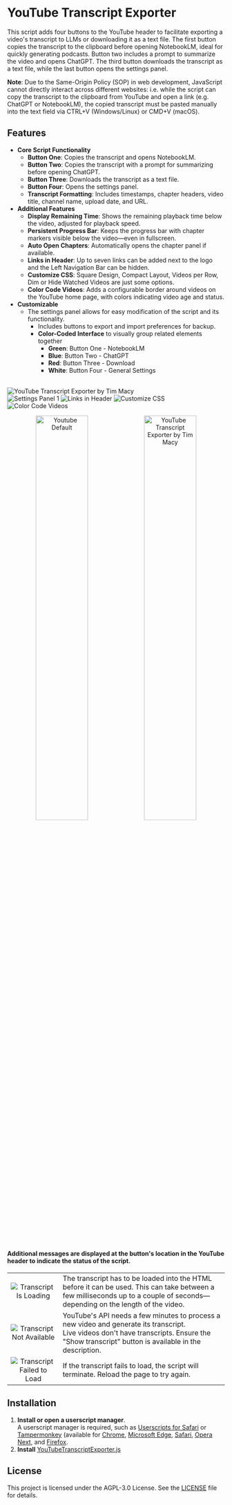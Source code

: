 # YouTube Transcript Exporter
This script adds four buttons to the YouTube header to facilitate exporting a video's transcript to LLMs or downloading it as a text file. The first button copies the transcript to the clipboard before opening NotebookLM, ideal for quickly generating podcasts. Button two includes a prompt to summarize the video and opens ChatGPT. The third button downloads the transcript as a text file, while the last button opens the settings panel.

**Note**: Due to the Same-Origin Policy (SOP) in web development, JavaScript cannot directly interact across different websites: i.e. while the script can copy the transcript to the clipboard from YouTube and open a link (e.g. ChatGPT or NotebookLM), the copied transcript must be pasted manually into the text field via CTRL+V (Windows/Linux) or CMD+V (macOS).

## Features
- **Core Script Functionality**
  - **Button One**: Copies the transcript and opens NotebookLM.
  - **Button Two**: Copies the transcript with a prompt for summarizing before opening ChatGPT.
  - **Button Three**: Downloads the transcript as a text file.
  - **Button Four**: Opens the settings panel.
  - **Transcript Formatting**: Includes timestamps, chapter headers, video title, channel name, upload date, and URL.
- **Additional Features**
  - **Display Remaining Time**: Shows the remaining playback time below the video, adjusted for playback speed.
  - **Persistent Progress Bar**: Keeps the progress bar with chapter markers visible below the video—even in fullscreen.
  - **Auto Open Chapters**: Automatically opens the chapter panel if available.
  - **Links in Header**: Up to seven links can be added next to the logo and the Left Navigation Bar can be hidden.
  - **Customize CSS**: Square Design, Compact Layout, Videos per Row, Dim or Hide Watched Videos are just some options.
  - **Color Code Videos**: Adds a configurable border around videos on the YouTube home page, with colors indicating video age and status.
- **Customizable**
  - The settings panel allows for easy modification of the script and its functionality.
    - Includes buttons to export and import preferences for backup.
    - **Color-Coded Interface** to visually group related elements together
      - **Green**: Button One - NotebookLM
      - **Blue**: Button Two - ChatGPT
      - **Red**: Button Three - Download
      - **White**: Button Four - General Settings<br><br>

![YouTube Transcript Exporter by Tim Macy](https://github.com/user-attachments/assets/bc71b6ca-225d-4056-afe4-6ef543a352d7 "YouTube Transcript Exporter by Tim Macy")
<br>
![Settings Panel 1](https://github.com/user-attachments/assets/9975006d-0e32-42ca-af84-4bc2b09c31da "Settings Panel")
![Links in Header](https://github.com/user-attachments/assets/6c931d9c-41ee-47b0-8fa3-cde4cfaf8ab6 "Links in Header")
![Customize CSS](https://github.com/user-attachments/assets/5049caee-58c7-4398-9a74-b11f73676c5e "Customize CSS")
![Color Code Videos](https://github.com/user-attachments/assets/e281652f-2fab-4eba-b7f1-711da98a7df8 "Color Code Videos")
<br>
<p align="center">
  <img width="49%" alt="Youtube Default" title="Youtube Default" src="https://github.com/user-attachments/assets/496b97cb-3c26-40f1-88eb-8342a6bc0cf0" />
  <img width="49%" alt="YouTube Transcript Exporter by Tim Macy" title="YouTube Transcript Exporter by Tim Macy" src="https://github.com/user-attachments/assets/f836a819-5126-4ebe-bb28-dcfed167d88b" />
</p>

#### Additional messages are displayed at the button's location in the YouTube header to indicate the status of the script.
<table align="center">
    <tr>
        <td align="center"><img src="https://github.com/user-attachments/assets/c3d37e84-3d0d-48ae-a7a5-cd8aaee4d571" alt="Transcript Is Loading"></td>
        <td align="left">The transcript has to be loaded into the HTML before it can be used. This can take between a few milliseconds up to a couple of seconds—depending on the length of the video.</td>
    </tr>
    <tr>
        <td align="center"><img src="https://github.com/user-attachments/assets/c0096353-dade-4e33-b728-136ea6c5e774" alt="Transcript Not Available"></td>
        <td align="left">YouTube's API needs a few minutes to process a new video and generate its transcript.<br>Live videos don't have transcripts. Ensure the "Show transcript" button is available in the description.</td>
    </tr>
    <tr>
      <td align="center"><img src="https://github.com/user-attachments/assets/31e963fa-414c-476a-bf1c-94adf7cf9f9e" alt="Transcript Failed to Load"></td>
      <td align="left">If the transcript fails to load, the script will terminate. Reload the page to try again.</td>
    </tr>
</table>

## Installation
1. **Install or open a userscript manager**.  
   A userscript manager is required, such as [Userscripts for Safari](https://itunes.apple.com/us/app/userscripts/id1463298887) or [Tampermonkey](https://www.tampermonkey.net/) (available for [Chrome](https://chromewebstore.google.com/detail/tampermonkey/dhdgffkkebhmkfjojejmpbldmpobfkfo), [Microsoft Edge](https://microsoftedge.microsoft.com/addons/detail/tampermonkey/iikmkjmpaadaobahmlepeloendndfphd), [Safari](https://apps.apple.com/us/app/tampermonkey/id1482490089), [Opera Next](https://addons.opera.com/en/extensions/details/tampermonkey-beta/), and [Firefox](https://addons.mozilla.org/en-US/firefox/addon/tampermonkey/).
2. **Install** [YouTubeTranscriptExporter.js](https://raw.githubusercontent.com/TimMacy/YouTubeTranscriptExporter/refs/heads/main/YouTubeTranscriptExporter.js)

## License
This project is licensed under the AGPL-3.0 License. See the [LICENSE](https://github.com/TimMacy/YouTubeTranscriptExporter/blob/main/LICENSE) file for details.
